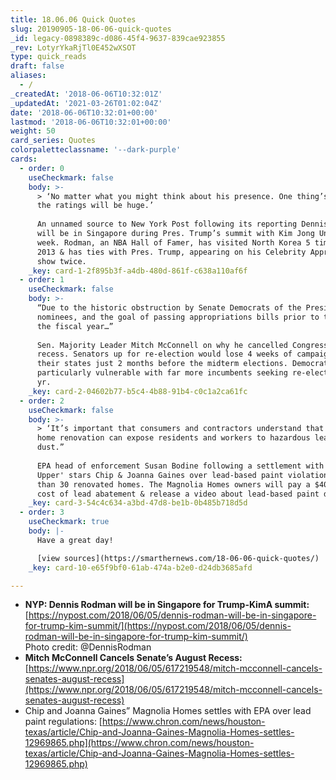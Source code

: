 ```yaml
---
title: 18.06.06 Quick Quotes
slug: 20190905-18-06-06-quick-quotes
_id: legacy-0898389c-d086-45f4-9637-839cae923855
_rev: LotyrYkaRjTl0E452wXSOT
type: quick_reads
draft: false
aliases:
  - /
_createdAt: '2018-06-06T10:32:01Z'
_updatedAt: '2021-03-26T01:02:04Z'
date: '2018-06-06T10:32:01+00:00'
lastmod: '2018-06-06T10:32:01+00:00'
weight: 50
card_series: Quotes
colorpaletteclassname: '--dark-purple'
cards:
  - order: 0
    useCheckmark: false
    body: >-
      > ‘No matter what you might think about his presence. One thing’s for sure
      the ratings will be huge.’  
        
      An unnamed source to New York Post following its reporting Dennis Rodman
      will be in Singapore during Pres. Trump’s summit with Kim Jong Un next
      week. Rodman, an NBA Hall of Famer, has visited North Korea 5 times since
      2013 & has ties with Pres. Trump, appearing on his Celebrity Apprentice
      show twice.
    _key: card-1-2f895b3f-a4db-480d-861f-c638a110af6f
  - order: 1
    useCheckmark: false
    body: >-
      “Due to the historic obstruction by Senate Democrats of the President’s
      nominees, and the goal of passing appropriations bills prior to the end of
      the fiscal year…”  
        
      Sen. Majority Leader Mitch McConnell on why he cancelled Congress's August
      recess. Senators up for re-election would lose 4 weeks of campaigning in
      their states just 2 months before the midterm elections. Democrats are
      particularly vulnerable with far more incumbents seeking re-election this
      yr.
    _key: card-2-04602b77-b5c4-4b88-91b4-c0c1a2ca61fc
  - order: 2
    useCheckmark: false
    body: >-
      > ‘It’s important that consumers and contractors understand that improper
      home renovation can expose residents and workers to hazardous lead
      dust.”  
        
      EPA head of enforcement Susan Bodine following a settlement with 'Fixer
      Upper' stars Chip & Joanna Gaines over lead-based paint violations in more
      than 30 renovated homes. The Magnolia Homes owners will pay a $40K fine,
      cost of lead abatement & release a video about lead-based paint dangers.
    _key: card-3-54c4c634-a3bd-47d8-be1b-0b485b718d5d
  - order: 3
    useCheckmark: true
    body: |-
      Have a great day!

      [view sources](https://smarthernews.com/18-06-06-quick-quotes/)
    _key: card-10-e65f9bf0-61ab-474a-b2e0-d24db3685afd

---
```

* **NYP: Dennis Rodman will be in Singapore for Trump-KimA summit:**  
[https://nypost.com/2018/06/05/dennis-rodman-will-be-in-singapore-for-trump-kim-summit/](https://nypost.com/2018/06/05/dennis-rodman-will-be-in-singapore-for-trump-kim-summit/)  
Photo credit: @DennisRodman
* **Mitch McConnell Cancels Senate’s August Recess:**  
[https://www.npr.org/2018/06/05/617219548/mitch-mcconnell-cancels-senates-august-recess](https://www.npr.org/2018/06/05/617219548/mitch-mcconnell-cancels-senates-august-recess)
* Chip and Joanna Gaines” Magnolia Homes settles with EPA over lead paint regulations: [https://www.chron.com/news/houston-texas/article/Chip-and-Joanna-Gaines-Magnolia-Homes-settles-12969865.php](https://www.chron.com/news/houston-texas/article/Chip-and-Joanna-Gaines-Magnolia-Homes-settles-12969865.php)